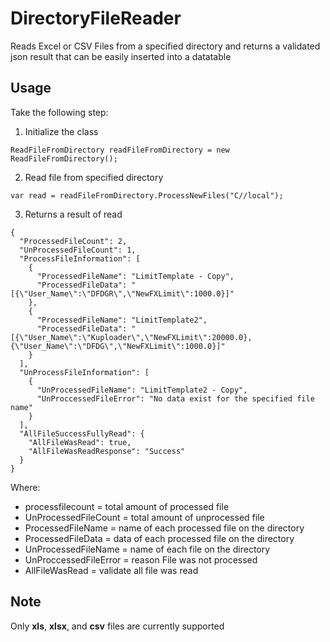 # DirectoryFileReader
Reads Excel or CSV Files from a specified directory and returns a validated json result that can be easily inserted into a datatable  

## Usage
Take the following step:
1. Initialize the class

```
ReadFileFromDirectory readFileFromDirectory = new ReadFileFromDirectory();
```
2. Read file from specified directory
```
var read = readFileFromDirectory.ProcessNewFiles("C//local");
```
3. Returns a result of read
```
{
  "ProcessedFileCount": 2,
  "UnProcessedFileCount": 1,
  "ProcessFileInformation": [
    {
      "ProcessedFileName": "LimitTemplate - Copy",
      "ProcessedFileData": "[{\"User_Name\":\"DFDGR\",\"NewFXLimit\":1000.0}]"
    },
    {
      "ProcessedFileName": "LimitTemplate2",
      "ProcessedFileData": "[{\"User_Name\":\"Kuploader\",\"NewFXLimit\":20000.0},{\"User_Name\":\"DFDG\",\"NewFXLimit\":1000.0}]"
    }
  ],
  "UnProcessFileInformation": [
    {
      "UnProcessedFileName": "LimitTemplate2 - Copy",
      "UnProccessedFileError": "No data exist for the specified file name"
    }
  ],
  "AllFileSuccessFullyRead": {
    "AllFileWasRead": true,
    "AllFileWasReadResponse": "Success"
  }
}
```

Where:
- processfilecount = total amount of processed file
- UnProcessedFileCount = total amount of unprocessed file
- ProcessedFileName = name of each processed file on the directory
- ProcessedFileData = data of each processed file on the directory
- UnProcessedFileName = name of each file on the directory
- UnProccessedFileError = reason File was not processed
- AllFileWasRead = validate all file was read

## Note
Only **xls**, **xlsx**, and **csv** files are currently supported

